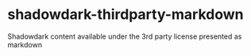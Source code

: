 # shadowdark-thirdparty-markdown
Shadowdark content available under the 3rd party license presented as markdown
